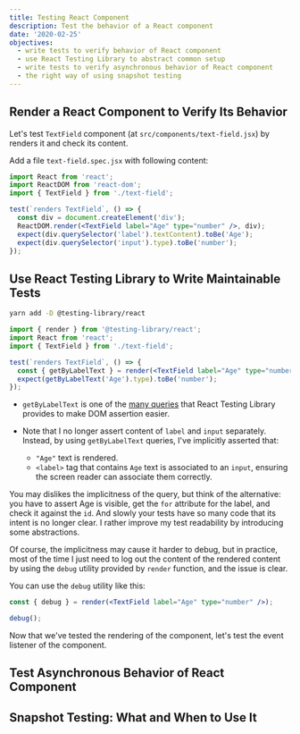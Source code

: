 ```yaml
---
title: Testing React Component
description: Test the behavior of a React component
date: '2020-02-25'
objectives:
  - write tests to verify behavior of React component
  - use React Testing Library to abstract common setup
  - write tests to verify asynchronous behavior of React component
  - the right way of using snapshot testing
---
```


## Render a React Component to Verify Its Behavior

Let's test `TextField` component (at `src/components/text-field.jsx`) by renders it and check its content.

Add a file `text-field.spec.jsx` with following content:

```jsx fileName=src/components/text-field.spec.jsx
import React from 'react';
import ReactDOM from 'react-dom';
import { TextField } from './text-field';

test(`renders TextField`, () => {
  const div = document.createElement('div');
  ReactDOM.render(<TextField label="Age" type="number" />, div);
  expect(div.querySelector('label').textContent).toBe('Age');
  expect(div.querySelector('input').type).toBe('number');
});
```

## Use React Testing Library to Write Maintainable Tests

```bash
yarn add -D @testing-library/react
```

```jsx fileName=src/components/text-field.spec.jsx
import { render } from '@testing-library/react';
import React from 'react';
import { TextField } from './text-field';

test(`renders TextField`, () => {
  const { getByLabelText } = render(<TextField label="Age" type="number" />);
  expect(getByLabelText('Age').type).toBe('number');
});
```

- `getByLabelText` is one of the [many queries][queries] that React Testing Library provides to make DOM assertion easier.
- Note that I no longer assert content of `label` and `input` separately. Instead, by using `getByLabelText` queries, I've implicitly asserted that:

  - `"Age"` text is rendered.
  - `<label>` tag that contains `Age` text is associated to an `input`, ensuring the screen reader can associate them correctly.

<aside>

You may dislikes the implicitness of the query, but think of the alternative: you have to assert Age is visible, get the `for` attribute for the label, and check it against the `id`. And slowly your tests have so many code that its intent is no longer clear. I rather improve my test readability by introducing some abstractions.

Of course, the implicitness may cause it harder to debug, but in practice, most of the time I just need to log out the content of the rendered content by using the `debug` utility provided by `render` function, and the issue is clear.

You can use the `debug` utility like this:

```jsx
const { debug } = render(<TextField label="Age" type="number" />);

debug();
```

</aside>

Now that we've tested the rendering of the component, let's test the event listener of the component.

## Test Asynchronous Behavior of React Component

## Snapshot Testing: What and When to Use It

[queries]: https://testing-library.com/docs/dom-testing-library/api-queries
